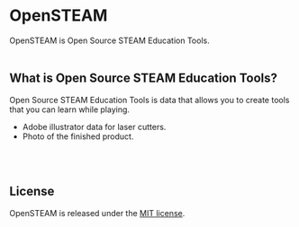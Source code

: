 # OpenSTEAM
OpenSTEAM is Open Source STEAM Education Tools.
<br>
<br>

## What is Open Source STEAM Education Tools?
Open Source STEAM Education Tools is data that allows you to create tools that you can learn while playing.
* Adobe illustrator data for laser cutters. 
* Photo of the finished product.     
<br>
<br>

## License
OpenSTEAM is released under the [MIT license](https://opensource.org/licenses/mit-license.php).


